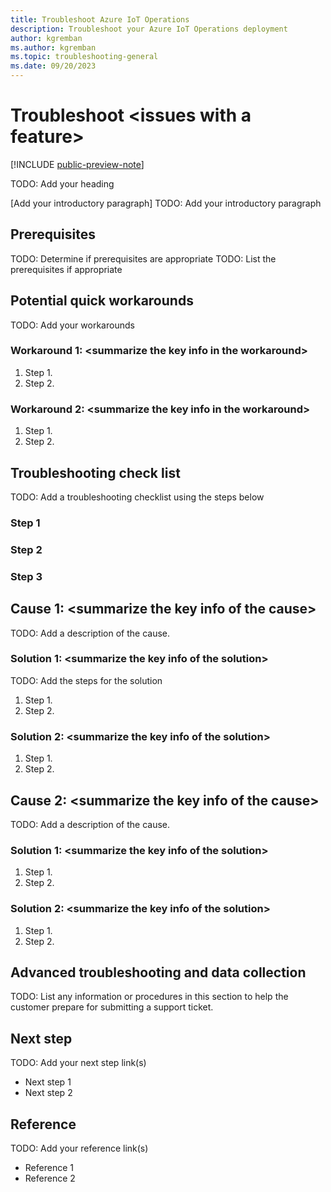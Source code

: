 ```yaml
---
title: Troubleshoot Azure IoT Operations
description: Troubleshoot your Azure IoT Operations deployment
author: kgremban
ms.author: kgremban
ms.topic: troubleshooting-general
ms.date: 09/20/2023
---
```


<!-- Remove all the comments in this template before you sign-off or merge to the main branch.

This template provides the basic structure of a general troubleshooting article pattern. See the
[instructions troubleshooting -general](contribute-how-to-general-troubleshoot.md) in the pattern
library.

You can provide feedback about this template at: https://aka.ms/patterns-feedback

We write general troubleshooting articles when a specific error message isn't known.

-->

<!-- 1. H1 -----------------------------------------------------------------------------

Required: The headline (H1) is the primary heading at the top of the article. Pick an H1 that
clearly conveys what the content's about.

The heading of the general troubleshooting article should concisely describe the issue that the
customer is trying to fix. Make sure to include the word **troubleshoot** somewhere in the H1 of the
article to improve SEO.

-->

# Troubleshoot \<issues with a feature>

[!INCLUDE [public-preview-note](../includes/public-preview-note.md)]

TODO: Add your heading

<!-- 2. Introductory paragraph ----------------------------------------------------------

Required: Lead with a light intro that describes, in customer-friendly language, what the customer
will do. Answer the fundamental “why would I want to do this?” question. Keep it short. Readers
should have a clear idea of what they will do in this article after reading the introduction.

-->

[Add your introductory paragraph]
TODO: Add your introductory paragraph

<!-- 3. Prerequisites --------------------------------------------------------------------

Optional: If there are prerequisites for the task covered by the how-to guide, make
**Prerequisites** your first H2 in the guide. The prerequisites H2 is never numbered. Use clear and
unambiguous language and use a unordered list format. If there are specific versions of software a
user needs, call out those versions (for example: Visual Studio 2019 or later). It's OK to link to
content to assist them before they begin.

-->

## Prerequisites
TODO: Determine if prerequisites are appropriate
TODO: List the prerequisites if appropriate

<!-- 4. Potential quick workarounds --------------------------------------------------------------------

Optional: An issue might be able to be temporarily resolved with a quick fix. If known, list any
workarounds that can be implemented quickly to resolve the issue. Link to information about
longer-term solutions in the Solution section.

-->

## Potential quick workarounds
TODO: Add your workarounds

### Workaround 1: \<summarize the key info in the workaround>

1. Step 1.
2. Step 2.

### Workaround 2: \<summarize the key info in the workaround>

1. Step 1.
2. Step 2.

<!-- 5. Troubleshooting check list --------------------------------------------------------------------

Required: Provide the guidance/instruction about how the customer can troubleshoot the issues and
determine the cause of the issue.

-->

## Troubleshooting check list
TODO: Add a troubleshooting checklist using the steps below

### Step 1

### Step 2

### Step 3

<!-- 6. Cause/solution --------------------------------------------------------------------

Required: Provide a descriptive H2 for each cause. H2 is helpful for SEO and the right-side
navigation. To identify the issue and how to prevent it from happening again, the cause of the issue
should be defined if known.

Make sure that the H3 solution headings clearly state the intention of the Solution section. Each
Solution section should have a short sentence that describes the steps that are about to be taken.

-->

## Cause 1: \<summarize the key info of the cause>
TODO: Add a description of the cause.

### Solution 1: \<summarize the key info of the solution>
TODO: Add the steps for the solution

1. Step 1.
2. Step 2.

### Solution 2: \<summarize the key info of the solution>

1. Step 1.
2. Step 2.

## Cause 2: \<summarize the key info of the cause>
TODO: Add a description of the cause.

### Solution 1: \<summarize the key info of the solution>

1. Step 1.
2. Step 2.

### Solution 2: \<summarize the key info of the solution>

1. Step 1.
2. Step 2.

<!--- 7. Advanced troubleshooting and data collection ----------------------------------------------

Optional: Include this section if advanced troubleshooting steps are needed and may require a call
to support. List any information or procedures in this section to help the customer submit a support
ticket.

-->

## Advanced troubleshooting and data collection

TODO: List any information or procedures in this section to help the customer prepare for submitting a support ticket.

<!--- 8. Next steps ----------------------------------------------

Optional: List any next steps that should be taken after the issue has been initially resolved.

-->

## Next step
TODO: Add your next step link(s)

- Next step 1
- Next step 2

<!--- 9. Reference ----------------------------------------------

Optional: -->

## Reference
TODO: Add your reference link(s)

- Reference 1
- Reference 2